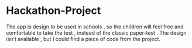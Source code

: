 # Hackathon-Project
The app is design to be used in schools , so the children will feel free and comfortable to take the test , instead of the classic paper-test . The design isn't available , but I could find a piece of code from the project.

